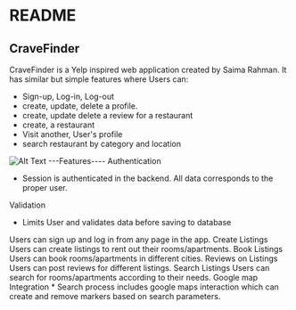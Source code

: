 # README

CraveFinder
--------
CraveFinder is a Yelp inspired web application created by Saima Rahman. It has similar but simple features where
Users can:
- Sign-up, Log-in, Log-out
- create, update, delete a profile.
- create, update delete a review for a restaurant
- create, a restaurant
- Visit another, User's profile
- search restaurant by category and location

![Alt Text](https://media.giphy.com/media/Qu7rEO0EHnF00d460d/giphy.gif)
---Features----
Authentication
- Session is authenticated in the backend. All data corresponds to the proper user.

Validation
- Limits User and validates data before saving to database



Users can sign up and log in from any page in the app.
Create Listings
Users can create listings to rent out their rooms/apartments.
Book Listings
Users can book rooms/apartments in different cities.
Reviews on Listings
Users can post reviews for different listings.
Search Listings
Users can search for rooms/apartments according to their needs.
Google map Integration  * Search process includes google maps interaction which can create and remove markers based on search parameters.

